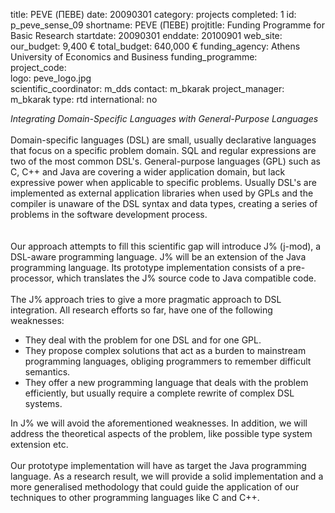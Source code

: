 title: PEVE (ΠΕΒΕ)
date:  20090301
category: projects
completed: 1
id: p_peve_sense_09
shortname: PEVE (ΠΕΒΕ)
projtitle: Funding Programme for Basic Research
startdate: 20090301
enddate: 20100901
web_site:  
our_budget: 9,400 €
total_budget: 640,000 €
funding_agency: Athens University of Economics and Business
funding_programme:  
project_code:  
logo: peve_logo.jpg  
scientific_coordinator: m_dds
contact: m_bkarak
project_manager: m_bkarak
type: rtd
international: no

<i>Integrating Domain-Specific Languages with General-Purpose Languages</i>
<br/><br/>
Domain-specific languages (DSL) are small, usually declarative languages that focus
on a specific problem domain. SQL and regular expressions are two of the most
common DSL's. General-purpose languages (GPL) such as C, C++ and Java are
covering a wider application domain, but lack expressive power when applicable to
specific problems. Usually DSL's are implemented as external application libraries
when used by GPLs and the compiler is unaware of the DSL syntax and data types,
creating a series of problems in the software development process.  
<br/><br/>
Our approach attempts to fill this scientific gap will introduce J% (j-mod), a DSL-aware
programming language. J% will be an extension of the Java programming language.
Its prototype implementation consists of a pre-processor, which translates the J%
source code to Java compatible code.
<br/><br/>
The J% approach tries to give a more pragmatic approach to DSL integration. All
research efforts so far, have one of the following weaknesses:
<ul>
	<li>They deal with the problem for one DSL and for one GPL.</li>
	<li>They propose complex solutions that act as a burden to mainstream programming languages, obliging programmers to remember difficult semantics.</li>
	<li>They offer a new programming language that deals with the problem efficiently, but usually require a complete rewrite of complex DSL systems.</li>
</ul>
In J% we will avoid the aforementioned weaknesses. In addition, we will address the
theoretical aspects of the problem, like possible type system extension etc.
<br/><br/>
Our prototype implementation will have as target the Java programming language. As
a research result, we will provide a solid implementation and a more generalised
methodology that could guide the application of our techniques to other programming
languages like C and C++.
